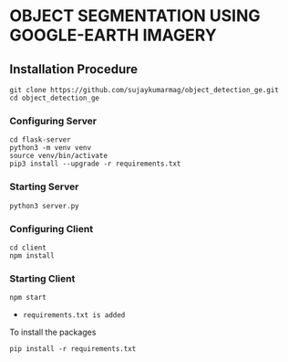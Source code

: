 # OBJECT SEGMENTATION USING GOOGLE-EARTH IMAGERY


## Installation Procedure

    git clone https://github.com/sujaykumarmag/object_detection_ge.git
    cd object_detection_ge
    
### Configuring Server
    
    cd flask-server
    python3 -m venv venv
    source venv/bin/activate
    pip3 install --upgrade -r requirements.txt
    
    
### Starting Server
    
    python3 server.py
    
### Configuring Client

    cd client
    npm install

### Starting Client

    npm start
    
- `requirements.txt is added`

To install the packages

    pip install -r requirements.txt

